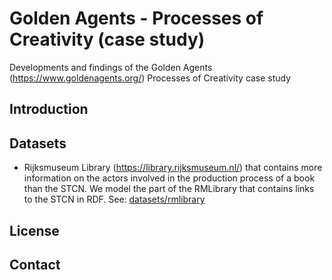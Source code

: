 # Golden Agents - Processes of Creativity (case study)
Developments and findings of the Golden Agents (https://www.goldenagents.org/) Processes of Creativity case study

## Introduction

## Datasets

  * Rijksmuseum Library (https://library.rijksmuseum.nl/) that contains more information on the actors involved in the production process of a book than the STCN. We model the part of the RMLibrary that contains links to the STCN in RDF. See: [datasets/rmlibrary](datasets/rmlibrary)


## License

## Contact
